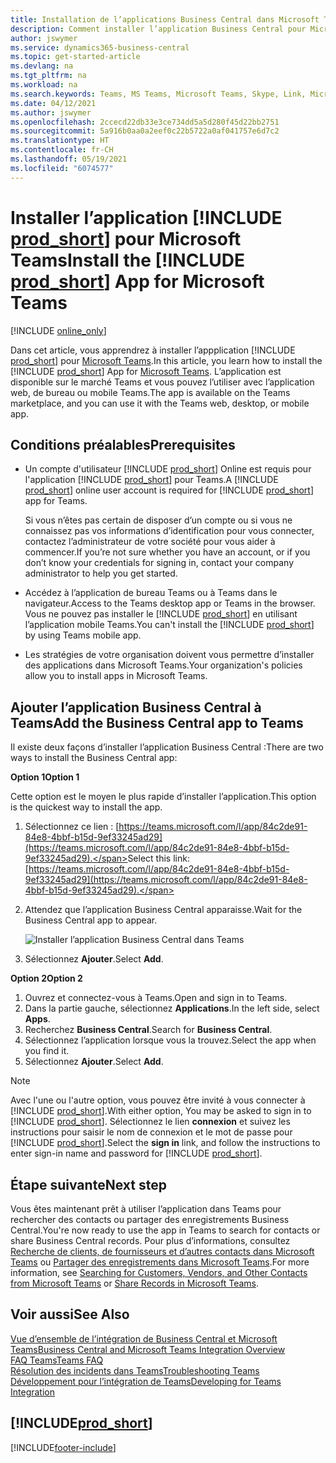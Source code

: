 ```yaml
---
title: Installation de l’applications Business Central dans Microsoft Teams| Microsoft Docs
description: Comment installer l’application Business Central pour Microsoft Teams.
author: jswymer
ms.service: dynamics365-business-central
ms.topic: get-started-article
ms.devlang: na
ms.tgt_pltfrm: na
ms.workload: na
ms.search.keywords: Teams, MS Teams, Microsoft Teams, Skype, Link, Microsoft 365, collaborate, collaboration, teamwork
ms.date: 04/12/2021
ms.author: jswymer
ms.openlocfilehash: 2ccecd22db33e3ce734dd5a5d280f45d22bb2751
ms.sourcegitcommit: 5a916b0aa0a2eef0c22b5722a0af041757e6d7c2
ms.translationtype: HT
ms.contentlocale: fr-CH
ms.lasthandoff: 05/19/2021
ms.locfileid: "6074577"
---
```

# <a name="install-the-prod_short-app-for-microsoft-teams"></a><span data-ttu-id="77ca5-103">Installer l’application [!INCLUDE [prod_short](includes/prod_short.md)] pour Microsoft Teams</span><span class="sxs-lookup"><span data-stu-id="77ca5-103">Install the [!INCLUDE [prod_short](includes/prod_short.md)] App for Microsoft Teams</span></span>

[!INCLUDE [online_only](includes/online_only.md)]

<span data-ttu-id="77ca5-104">Dans cet article, vous apprendrez à installer l’appplication [!INCLUDE [prod_short](includes/prod_short.md)] pour [Microsoft Teams](https://www.microsoft.com/en-us/microsoft-365/microsoft-teams).</span><span class="sxs-lookup"><span data-stu-id="77ca5-104">In this article, you learn how to install the [!INCLUDE [prod_short](includes/prod_short.md)] App for [Microsoft Teams](https://www.microsoft.com/en-us/microsoft-365/microsoft-teams).</span></span> <span data-ttu-id="77ca5-105">L’application est disponible sur le marché Teams et vous pouvez l’utiliser avec l’application web, de bureau ou mobile Teams.</span><span class="sxs-lookup"><span data-stu-id="77ca5-105">The app is available on the Teams marketplace, and you can use it with the Teams web, desktop, or mobile app.</span></span>

## <a name="prerequisites"></a><span data-ttu-id="77ca5-106">Conditions préalables</span><span class="sxs-lookup"><span data-stu-id="77ca5-106">Prerequisites</span></span>

- <span data-ttu-id="77ca5-107">Un compte d'utilisateur [!INCLUDE [prod_short](includes/prod_short.md)] Online est requis pour l'application [!INCLUDE [prod_short](includes/prod_short.md)] pour Teams.</span><span class="sxs-lookup"><span data-stu-id="77ca5-107">A [!INCLUDE [prod_short](includes/prod_short.md)] online user account is required for [!INCLUDE [prod_short](includes/prod_short.md)] app for Teams.</span></span>

    <span data-ttu-id="77ca5-108">Si vous n’êtes pas certain de disposer d’un compte ou si vous ne connaissez pas vos informations d’identification pour vous connecter, contactez l’administrateur de votre société pour vous aider à commencer.</span><span class="sxs-lookup"><span data-stu-id="77ca5-108">If you’re not sure whether you have an account, or if you don’t know your credentials for signing in, contact your company administrator to help you get started.</span></span>

- <span data-ttu-id="77ca5-109">Accédez à l’application de bureau Teams ou à Teams dans le navigateur.</span><span class="sxs-lookup"><span data-stu-id="77ca5-109">Access to the Teams desktop app or Teams in the browser.</span></span> <span data-ttu-id="77ca5-110">Vous ne pouvez pas installer le [!INCLUDE [prod_short](includes/prod_short.md)] en utilisant l’application mobile Teams.</span><span class="sxs-lookup"><span data-stu-id="77ca5-110">You can't install the [!INCLUDE [prod_short](includes/prod_short.md)] by using Teams mobile app.</span></span>

- <span data-ttu-id="77ca5-111">Les stratégies de votre organisation doivent vous permettre d’installer des applications dans Microsoft Teams.</span><span class="sxs-lookup"><span data-stu-id="77ca5-111">Your organization's policies allow you to install apps in Microsoft Teams.</span></span>

## <a name="add-the-business-central-app-to-teams"></a><span data-ttu-id="77ca5-112">Ajouter l’application Business Central à Teams</span><span class="sxs-lookup"><span data-stu-id="77ca5-112">Add the Business Central app to Teams</span></span>

<span data-ttu-id="77ca5-113">Il existe deux façons d’installer l’application Business Central :</span><span class="sxs-lookup"><span data-stu-id="77ca5-113">There are two ways to install the Business Central app:</span></span>

<span data-ttu-id="77ca5-114">**Option 1**</span><span class="sxs-lookup"><span data-stu-id="77ca5-114">**Option 1**</span></span>

<span data-ttu-id="77ca5-115">Cette option est le moyen le plus rapide d’installer l’application.</span><span class="sxs-lookup"><span data-stu-id="77ca5-115">This option is the quickest way to install the app.</span></span>

1. <span data-ttu-id="77ca5-116">Sélectionnez ce lien : [https://teams.microsoft.com/l/app/84c2de91-84e8-4bbf-b15d-9ef33245ad29](https://teams.microsoft.com/l/app/84c2de91-84e8-4bbf-b15d-9ef33245ad29).</span><span class="sxs-lookup"><span data-stu-id="77ca5-116">Select this link: [https://teams.microsoft.com/l/app/84c2de91-84e8-4bbf-b15d-9ef33245ad29](https://teams.microsoft.com/l/app/84c2de91-84e8-4bbf-b15d-9ef33245ad29).</span></span>

2. <span data-ttu-id="77ca5-117">Attendez que l’application Business Central apparaisse.</span><span class="sxs-lookup"><span data-stu-id="77ca5-117">Wait for the Business Central app to appear.</span></span>

    ![Installer l’application Business Central dans Teams](media/teams-install-app.png)

3. <span data-ttu-id="77ca5-119">Sélectionnez **Ajouter**.</span><span class="sxs-lookup"><span data-stu-id="77ca5-119">Select **Add**.</span></span>

<span data-ttu-id="77ca5-120">**Option 2**</span><span class="sxs-lookup"><span data-stu-id="77ca5-120">**Option 2**</span></span>

1. <span data-ttu-id="77ca5-121">Ouvrez et connectez-vous à Teams.</span><span class="sxs-lookup"><span data-stu-id="77ca5-121">Open and sign in to Teams.</span></span>
2. <span data-ttu-id="77ca5-122">Dans la partie gauche, sélectionnez **Applications**.</span><span class="sxs-lookup"><span data-stu-id="77ca5-122">In the left side, select **Apps**.</span></span>
3. <span data-ttu-id="77ca5-123">Recherchez **Business Central**.</span><span class="sxs-lookup"><span data-stu-id="77ca5-123">Search for **Business Central**.</span></span>
4. <span data-ttu-id="77ca5-124">Sélectionnez l’application lorsque vous la trouvez.</span><span class="sxs-lookup"><span data-stu-id="77ca5-124">Select the app when you find it.</span></span>
5. <span data-ttu-id="77ca5-125">Sélectionnez **Ajouter**.</span><span class="sxs-lookup"><span data-stu-id="77ca5-125">Select **Add**.</span></span>

> [!NOTE]
> <span data-ttu-id="77ca5-126">Avec l'une ou l'autre option, vous pouvez être invité à vous connecter à [!INCLUDE [prod_short](includes/prod_short.md)].</span><span class="sxs-lookup"><span data-stu-id="77ca5-126">With either option, You may be asked to sign in to [!INCLUDE [prod_short](includes/prod_short.md)].</span></span> <span data-ttu-id="77ca5-127">Sélectionnez le lien **connexion** et suivez les instructions pour saisir le nom de connexion et le mot de passe pour [!INCLUDE [prod_short](includes/prod_short.md)].</span><span class="sxs-lookup"><span data-stu-id="77ca5-127">Select the **sign in** link, and follow the instructions to enter sign-in name and password for [!INCLUDE [prod_short](includes/prod_short.md)].</span></span>

## <a name="next-step"></a><span data-ttu-id="77ca5-128">Étape suivante</span><span class="sxs-lookup"><span data-stu-id="77ca5-128">Next step</span></span>

<span data-ttu-id="77ca5-129">Vous êtes maintenant prêt à utiliser l’application dans Teams pour rechercher des contacts ou partager des enregistrements Business Central.</span><span class="sxs-lookup"><span data-stu-id="77ca5-129">You're now ready to use the app in Teams to search for contacts or share Business Central records.</span></span> <span data-ttu-id="77ca5-130">Pour plus d’informations, consultez [Recherche de clients, de fournisseurs et d’autres contacts dans Microsoft Teams](across-search-contacts-teams.md) ou [Partager des enregistrements dans Microsoft Teams](across-working-with-teams.md).</span><span class="sxs-lookup"><span data-stu-id="77ca5-130">For more information, see [Searching for Customers, Vendors, and Other Contacts from Microsoft Teams](across-search-contacts-teams.md) or [Share Records in Microsoft Teams](across-working-with-teams.md).</span></span>

## <a name="see-also"></a><span data-ttu-id="77ca5-131">Voir aussi</span><span class="sxs-lookup"><span data-stu-id="77ca5-131">See Also</span></span>

[<span data-ttu-id="77ca5-132">Vue d’ensemble de l’intégration de Business Central et Microsoft Teams</span><span class="sxs-lookup"><span data-stu-id="77ca5-132">Business Central and Microsoft Teams Integration Overview</span></span>](across-teams-overview.md)  
[<span data-ttu-id="77ca5-133">FAQ Teams</span><span class="sxs-lookup"><span data-stu-id="77ca5-133">Teams FAQ</span></span>](teams-faq.md)  
[<span data-ttu-id="77ca5-134">Résolution des incidents dans Teams</span><span class="sxs-lookup"><span data-stu-id="77ca5-134">Troubleshooting Teams</span></span>](admin-teams-troubleshooting.md)  
[<span data-ttu-id="77ca5-135">Développement pour l’intégration de Teams</span><span class="sxs-lookup"><span data-stu-id="77ca5-135">Developing for Teams Integration</span></span>](/dynamics365/business-central/dev-itpro/developer/devenv-develop-for-teams)  

## [!INCLUDE[prod_short](includes/free_trial_md.md)]  


[!INCLUDE[footer-include](includes/footer-banner.md)]
